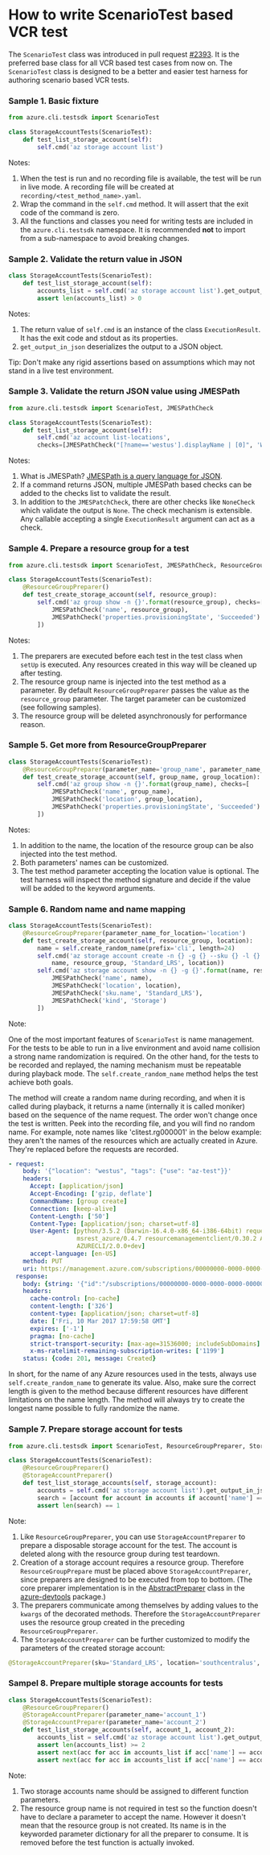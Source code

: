 # How to write ScenarioTest based VCR test

The `ScenarioTest` class was introduced in pull request
[#2393](https://github.com/Azure/azure-cli/pull/2393).
It is the preferred base class for all VCR based test cases from now on.
The `ScenarioTest` class is designed to be a better and easier test harness
for authoring scenario based VCR tests.

### Sample 1. Basic fixture
```Python
from azure.cli.testsdk import ScenarioTest

class StorageAccountTests(ScenarioTest):
    def test_list_storage_account(self):
        self.cmd('az storage account list')
```
Notes:

1. When the test is run and no recording file is available,
the test will be run in live mode.
A recording file will be created at `recording/<test_method_name>.yaml`.
2. Wrap the command in the `self.cmd` method.
It will assert that the exit code of the command is zero.
3. All the functions and classes you need for writing tests
are included in the `azure.cli.testsdk` namespace.
It is recommended __not__ to import from a sub-namespace to avoid breaking changes.

### Sample 2. Validate the return value in JSON
``` Python
class StorageAccountTests(ScenarioTest):
    def test_list_storage_account(self):
        accounts_list = self.cmd('az storage account list').get_output_in_json()
        assert len(accounts_list) > 0
```
Notes:

1. The return value of `self.cmd` is an instance of the class `ExecutionResult`.
It has the exit code and stdout as its properties.
2. `get_output_in_json` deserializes the output to a JSON object.

Tip: Don't make any rigid assertions based on assumptions
which may not stand in a live test environment.


### Sample 3. Validate the return JSON value using JMESPath
``` Python
from azure.cli.testsdk import ScenarioTest, JMESPathCheck

class StorageAccountTests(ScenarioTest):
    def test_list_storage_account(self):
        self.cmd('az account list-locations',
        checks=[JMESPathCheck("[?name=='westus'].displayName | [0]", 'West US')])
```
Notes: 

1. What is JMESPath?
[JMESPath is a query language for JSON](http://jmespath.org/).
2. If a command returns JSON,
multiple JMESPath based checks can be added to the checks list to validate the result.
3. In addition to the `JMESPatchCheck`,
there are other checks like `NoneCheck` which validate the output is `None`.
The check mechanism is extensible.
Any callable accepting a single `ExecutionResult` argument can act as a check.


### Sample 4. Prepare a resource group for a test
``` Python
from azure.cli.testsdk import ScenarioTest, JMESPathCheck, ResourceGroupPreparer

class StorageAccountTests(ScenarioTest):
    @ResourceGroupPreparer()
    def test_create_storage_account(self, resource_group):
        self.cmd('az group show -n {}'.format(resource_group), checks=[
            JMESPathCheck('name', resource_group),
            JMESPathCheck('properties.provisioningState', 'Succeeded')
        ])
```
Notes:

1. The preparers are executed before each test in the test class when `setUp` is executed.
Any resources created in this way will be cleaned up after testing.
2. The resource group name is injected into the test method as a parameter.
By default `ResourceGroupPreparer` passes the value as the `resource_group` parameter.
The target parameter can be customized (see following samples).
3. The resource group will be deleted asynchronously for performance reason.


### Sample 5. Get more from ResourceGroupPreparer
``` Python
class StorageAccountTests(ScenarioTest):
    @ResourceGroupPreparer(parameter_name='group_name', parameter_name_for_location='group_location')
    def test_create_storage_account(self, group_name, group_location):
        self.cmd('az group show -n {}'.format(group_name), checks=[
            JMESPathCheck('name', group_name),
            JMESPathCheck('location', group_location),
            JMESPathCheck('properties.provisioningState', 'Succeeded')
        ])
```
Notes:

1. In addition to the name,
the location of the resource group can be also injected into the test method.
2. Both parameters' names can be customized.
3. The test method parameter accepting the location value is optional.
The test harness will inspect the method signature
and decide if the value will be added to the keyword arguments.


### Sample 6. Random name and name mapping
``` Python
class StorageAccountTests(ScenarioTest):
    @ResourceGroupPreparer(parameter_name_for_location='location')
    def test_create_storage_account(self, resource_group, location):
        name = self.create_random_name(prefix='cli', length=24)
        self.cmd('az storage account create -n {} -g {} --sku {} -l {}'.format(
            name, resource_group, 'Standard_LRS', location))
        self.cmd('az storage account show -n {} -g {}'.format(name, resource_group), checks=[
            JMESPathCheck('name', name),
            JMESPathCheck('location', location),
            JMESPathCheck('sku.name', 'Standard_LRS'),
            JMESPathCheck('kind', 'Storage')
        ])
```
Note:

One of the most important features of `ScenarioTest` is name management.
For the tests to be able to run in a live environment and avoid name collision
a strong name randomization is required.
On the other hand, for the tests to be recorded and replayed,
the naming mechanism must be repeatable during playback mode.
The `self.create_random_name` method helps the test achieve both goals.

The method will create a random name during recording,
and when it is called during playback,
it returns a name (internally it is called moniker)
based on the sequence of the name request.
The order won't change once the test is written.
Peek into the recording file, and you will find no random name.
For example, note names like 'clitest.rg000001' in the below example:
they aren't the names of the resources which are actually created in Azure.
They're replaced before the requests are recorded.

``` Yaml
- request:
    body: '{"location": "westus", "tags": {"use": "az-test"}}'
    headers:
      Accept: [application/json]
      Accept-Encoding: ['gzip, deflate']
      CommandName: [group create]
      Connection: [keep-alive]
      Content-Length: ['50']
      Content-Type: [application/json; charset=utf-8]
      User-Agent: [python/3.5.2 (Darwin-16.4.0-x86_64-i386-64bit) requests/2.9.1 msrest/0.4.6
                   msrest_azure/0.4.7 resourcemanagementclient/0.30.2 Azure-SDK-For-Python
                   AZURECLI/2.0.0+dev]
      accept-language: [en-US]
    method: PUT
    uri: https://management.azure.com/subscriptions/00000000-0000-0000-0000-000000000000/resourcegroups/clitest.rg000001?api-version=2016-09-01
  response:
    body: {string: '{"id":"/subscriptions/00000000-0000-0000-0000-000000000000/resourceGroups/clitest.rg000001","name":"clitest.rg000001","location":"westus","tags":{"use":"az-test"},"properties":{"provisioningState":"Succeeded"}}'}
    headers:
      cache-control: [no-cache]
      content-length: ['326']
      content-type: [application/json; charset=utf-8]
      date: ['Fri, 10 Mar 2017 17:59:58 GMT']
      expires: ['-1']
      pragma: [no-cache]
      strict-transport-security: [max-age=31536000; includeSubDomains]
      x-ms-ratelimit-remaining-subscription-writes: ['1199']
    status: {code: 201, message: Created}
```

In short, for the name of any Azure resources used in the tests,
always use `self.create_random_name` to generate its value.
Also, make sure the correct length is given to the method
because different resources have different limitations on the name length.
The method will always try to create the longest name possible
to fully randomize the name. 


### Sample 7. Prepare storage account for tests
``` Python
from azure.cli.testsdk import ScenarioTest, ResourceGroupPreparer, StorageAccountPreparer

class StorageAccountTests(ScenarioTest):
    @ResourceGroupPreparer()
    @StorageAccountPreparer()
    def test_list_storage_accounts(self, storage_account):
        accounts = self.cmd('az storage account list').get_output_in_json()
        search = [account for account in accounts if account['name'] == storage_account]
        assert len(search) == 1
```
Note:

1. Like `ResourceGroupPreparer`, you can use `StorageAccountPreparer`
to prepare a disposable storage account for the test.
The account is deleted along with the resource group during test teardown.
2. Creation of a storage account requires a resource group.
Therefore `ResourceGroupPrepare` must be placed above `StorageAccountPreparer`,
since preparers are designed to be executed from top to bottom.
(The core preparer implementation is in the
[AbstractPreparer](https://github.com/Azure/azure-python-devtools/blob/master/src/azure_devtools/scenario_tests/preparers.py)
class in the [azure-devtools](https://pypi.python.org/pypi/azure-devtools) package.)
3. The preparers communicate among themselves
by adding values to the `kwargs` of the decorated methods.
Therefore the `StorageAccountPreparer` uses the resource group created in the preceding `ResourceGroupPreparer`.
4. The `StorageAccountPreparer` can be further customized
to modify the parameters of the created storage account:
``` Python
@StorageAccountPreparer(sku='Standard_LRS', location='southcentralus', parameter_name='storage')
```

### Sampel 8. Prepare multiple storage accounts for tests
``` Python
class StorageAccountTests(ScenarioTest):
    @ResourceGroupPreparer()
    @StorageAccountPreparer(parameter_name='account_1')
    @StorageAccountPreparer(parameter_name='account_2')
    def test_list_storage_accounts(self, account_1, account_2):
        accounts_list = self.cmd('az storage account list').get_output_in_json()
        assert len(accounts_list) >= 2
        assert next(acc for acc in accounts_list if acc['name'] == account_1)
        assert next(acc for acc in accounts_list if acc['name'] == account_2)
```
Note:

1. Two storage accounts name should be assigned to different function parameters.
2. The resource group name is not required in test
so the function doesn't have to declare a parameter to accept the name.
However it doesn't mean that the resource group is not created.
Its name is in the keyworded parameter dictionary for all the preparer to consume.
It is removed before the test function is actually invoked. 
